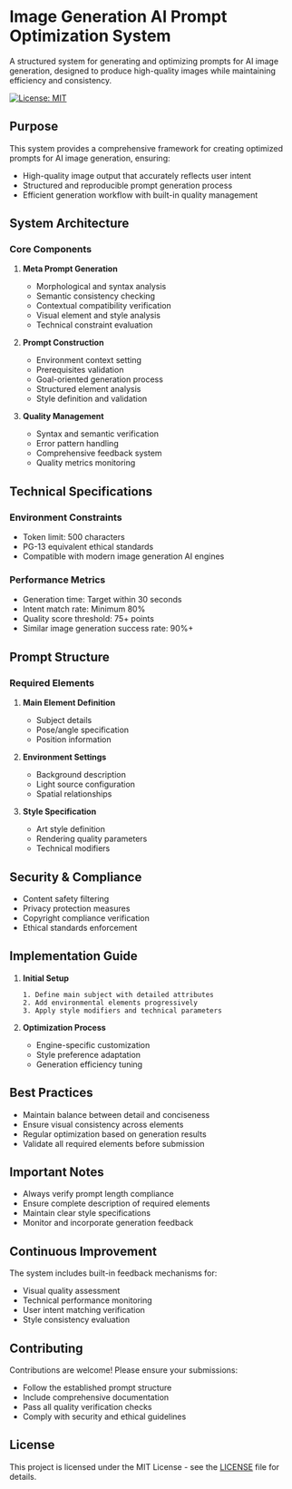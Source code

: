 # Image Generation AI Prompt Optimization System

A structured system for generating and optimizing prompts for AI image generation, designed to produce high-quality images while maintaining efficiency and consistency.

[![License: MIT](https://img.shields.io/badge/License-MIT-yellow.svg)](https://opensource.org/licenses/MIT)
## Purpose

This system provides a comprehensive framework for creating optimized prompts for AI image generation, ensuring:
- High-quality image output that accurately reflects user intent
- Structured and reproducible prompt generation process
- Efficient generation workflow with built-in quality management

## System Architecture

### Core Components

1. **Meta Prompt Generation**
   - Morphological and syntax analysis
   - Semantic consistency checking
   - Contextual compatibility verification
   - Visual element and style analysis
   - Technical constraint evaluation

2. **Prompt Construction**
   - Environment context setting
   - Prerequisites validation
   - Goal-oriented generation process
   - Structured element analysis
   - Style definition and validation

3. **Quality Management**
   - Syntax and semantic verification
   - Error pattern handling
   - Comprehensive feedback system
   - Quality metrics monitoring

## Technical Specifications

### Environment Constraints
- Token limit: 500 characters
- PG-13 equivalent ethical standards
- Compatible with modern image generation AI engines

### Performance Metrics
- Generation time: Target within 30 seconds
- Intent match rate: Minimum 80%
- Quality score threshold: 75+ points
- Similar image generation success rate: 90%+

## Prompt Structure

### Required Elements

1. **Main Element Definition**
   - Subject details
   - Pose/angle specification
   - Position information

2. **Environment Settings**
   - Background description
   - Light source configuration
   - Spatial relationships

3. **Style Specification**
   - Art style definition
   - Rendering quality parameters
   - Technical modifiers

## Security & Compliance

- Content safety filtering
- Privacy protection measures
- Copyright compliance verification
- Ethical standards enforcement

## Implementation Guide

1. **Initial Setup**
   ```
   1. Define main subject with detailed attributes
   2. Add environmental elements progressively
   3. Apply style modifiers and technical parameters
   ```

2. **Optimization Process**
   - Engine-specific customization
   - Style preference adaptation
   - Generation efficiency tuning

## Best Practices

- Maintain balance between detail and conciseness
- Ensure visual consistency across elements
- Regular optimization based on generation results
- Validate all required elements before submission

## Important Notes

- Always verify prompt length compliance
- Ensure complete description of required elements
- Maintain clear style specifications
- Monitor and incorporate generation feedback

## Continuous Improvement

The system includes built-in feedback mechanisms for:
- Visual quality assessment
- Technical performance monitoring
- User intent matching verification
- Style consistency evaluation

## Contributing

Contributions are welcome! Please ensure your submissions:
- Follow the established prompt structure
- Include comprehensive documentation
- Pass all quality verification checks
- Comply with security and ethical guidelines

## License

This project is licensed under the MIT License - see the [LICENSE](LICENSE) file for details.
